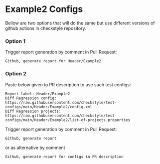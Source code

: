 # Example2 Configs

Bellow are two options that will do the same but use different versions
of github actions in checkstyle repository.


### Option 1
Trigger report generation by comment in Pull Request:
```
Github, generate report for Header/Example2
```

### Option 2

Paste below given to PR description to use such test configs:
```
Report label: Header/Example2
Diff Regression config: https://raw.githubusercontent.com/checkstyle/test-configs/main/Header/Example2/config.xml
Diff Regression projects: https://raw.githubusercontent.com/checkstyle/test-configs/main/Header/Example2/list-of-projects.properties
```

Trigger report generation by comment in Pull Request:
```
Github, generate report
```
or as alternative by comment
```
Github, generate report for configs in PR description
```
